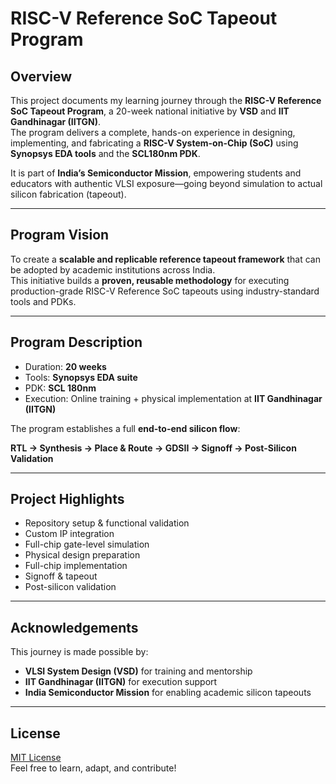 # RISC-V Reference SoC Tapeout Program

## Overview
This project documents my learning journey through the **RISC-V Reference SoC Tapeout Program**, a 20-week national initiative by **VSD** and **IIT Gandhinagar (IITGN)**.  
The program delivers a complete, hands-on experience in designing, implementing, and fabricating a **RISC-V System-on-Chip (SoC)** using **Synopsys EDA tools** and the **SCL180nm PDK**.  

It is part of **India’s Semiconductor Mission**, empowering students and educators with authentic VLSI exposure—going beyond simulation to actual silicon fabrication (tapeout).  

---

## Program Vision
To create a **scalable and replicable reference tapeout framework** that can be adopted by academic institutions across India.  
This initiative builds a **proven, reusable methodology** for executing production-grade RISC-V Reference SoC tapeouts using industry-standard tools and PDKs.

---

## Program Description
- Duration: **20 weeks**  
- Tools: **Synopsys EDA suite**  
- PDK: **SCL 180nm**  
- Execution: Online training + physical implementation at **IIT Gandhinagar (IITGN)**  

The program establishes a full **end-to-end silicon flow**:

**RTL → Synthesis → Place & Route → GDSII → Signoff → Post-Silicon Validation**  

---

## Project Highlights
- Repository setup & functional validation  
- Custom IP integration  
- Full-chip gate-level simulation  
- Physical design preparation  
- Full-chip implementation  
- Signoff & tapeout  
- Post-silicon validation  


---

## Acknowledgements
This journey is made possible by:  
- **VLSI System Design (VSD)** for training and mentorship  
- **IIT Gandhinagar (IITGN)** for execution support  
- **India Semiconductor Mission** for enabling academic silicon tapeouts  

---

## License
[MIT License](LICENSE)  
Feel free to learn, adapt, and contribute!
